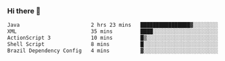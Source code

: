### Hi there 👋

<!--START_SECTION:waka-->

```txt
Java                       2 hrs 23 mins   ████████████████▓░░░░░░░░   66.83 %
XML                        35 mins         ████░░░░░░░░░░░░░░░░░░░░░   16.48 %
ActionScript 3             10 mins         █▒░░░░░░░░░░░░░░░░░░░░░░░   04.89 %
Shell Script               8 mins          █░░░░░░░░░░░░░░░░░░░░░░░░   04.00 %
Brazil Dependency Config   4 mins          ▓░░░░░░░░░░░░░░░░░░░░░░░░   02.08 %
```

<!--END_SECTION:waka-->

<!--
**jerry-shao/jerry-shao** is a ✨ _special_ ✨ repository because its `README.md` (this file) appears on your GitHub profile.

Here are some ideas to get you started:

- 🔭 I’m currently working on ...
- 🌱 I’m currently learning ...
- 👯 I’m looking to collaborate on ...
- 🤔 I’m looking for help with ...
- 💬 Ask me about ...
- 📫 How to reach me: ...
- 😄 Pronouns: ...
- ⚡ Fun fact: ...
-->
